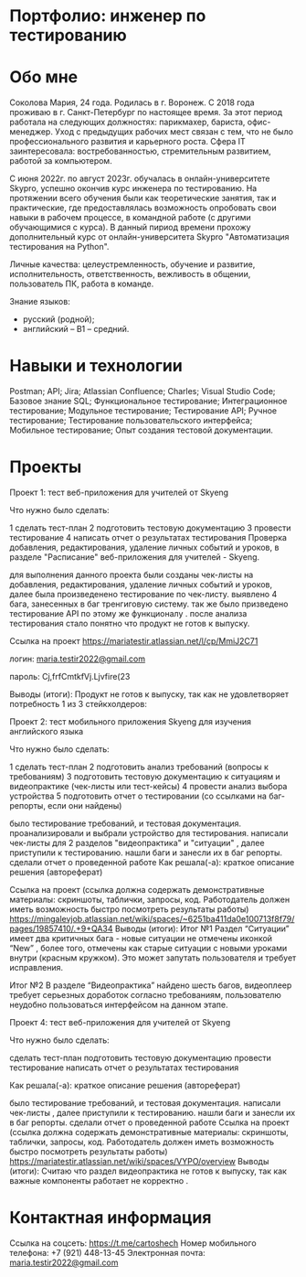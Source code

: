 # Портфолио: инженер по тестированию

# Обо мне
Соколова Мария, 24 года. Родилась в г. Воронеж.  С 2018 года проживаю в г. Санкт-Петербург по настоящее время. За этот период работала на следующих должностях: парикмахер, бариста, офис-менеджер. Уход с предыдущих рабочих мест связан с тем, что не было профессионального развития и карьерного роста. Сфера IT заинтересовала: востребованностью, стремительным развитием, работой за компьютером.

С июня 2022г. по август 2023г. обучалась в онлайн-университете Skypro, успешно окончив курс инженера по тестированию. На протяжении всего обучения были как теоретические занятия, так и практические, где предоставлялась возможность опробовать свои навыки в рабочем процессе, в командной работе (с другими обучающимися с курса). В данный пириод времени прохожу дополнительный курс от онлайн-университета Skypro "Автоматизация тестирования на Python".

Личные качества: целеустремленность, обучение и развитие, исполнительность, ответственность, вежливость в общении,  пользователь ПК, работа в команде.

Знание языков:
- русский (родной);
- английский – В1 – средний.

# Навыки и технологии
Postman; API; Jira; Atlassian Confluence; Charles; Visual Studio Code; Базовое знание SQL; Функциональное тестирование; Интеграционное тестирование; Модульное тестирование; Тестирование API; Ручное тестирование; Тестирование пользовательского интерфейса; Мобильное тестирование; Опыт создания тестовой документации.

# Проекты

Проект 1: тест веб-приложения для учителей от Skyeng

Что нужно было сделать:

1 сделать тест-план
2 подготовить тестовую документацию
3 провести тестирование
4 написать отчет о результатах тестирования
Проверка добавления, редактирования, удаление личных событий и уроков, в разделе "Расписание" веб-приложения для учителей - Skyeng.

для выполнения данного проекта были созданы чек-листы на добавления, редактирования, удаление личных событий и уроков, далее была произведенено тестирование по чек-листу.
 выявлено 4 бага, занесенных в баг тренгиговую систему. так же было призведено тестирование API по этому же функционалу . после анализа тестирования стало понятно что продукт не готов к выпуску.


Ссылка на проект https://mariatestir.atlassian.net/l/cp/MmiJ2C71

логин: maria.testir2022@gmail.com

пароль: Cj,frfCmtkfVj.Ljvfire(23

Выводы (итоги):
Продукт не готов к выпуску, так как не удовлетворяет потребность 1 из 3 стейкхолдеров:



Проект 2:  тест мобильного приложения Skyeng для изучения английского языка

Что нужно было сделать:

1 сделать тест-план
2 подготовить анализ требований (вопросы к требованиям)
3 подготовить тестовую документацию к ситуациям и видеопрактике (чек-листы или тест-кейсы)
4 провести анализ выбора устройства
5 подготовить отчет о тестировании (со ссылками на баг-репорты, если они найдены)

было тестирование требований, и тестовая документация. проанализировали и выбрали устройство для тестирования. написали чек-листы для 2 разделов "видеопрактика" и "ситуации" , далее  приступили к тестированию. нашли баги и занесли их  в баг репорты. сделали отчет о проведенной работе 
Как решала(-а): краткое описание решения (автореферат)

Ссылка на проект (ссылка должна содержать демонстративные материалы: скриншоты, таблички, запросы, код. Работодатель должен иметь возможность быстро посмотреть результаты работы)
https://mingalevjob.atlassian.net/wiki/spaces/~6251ba411da0e100713f8f79/pages/19857410/.+9+QA34
Выводы (итоги):
Итог №1 Раздел “Ситуации” имеет два критичных бага - новые ситуации не отмечены иконкой “New” , более того, отмечены как старые ситуации с новыми уроками внутри (красным кружком). Это может запутать пользователя и требует исправления.

Итог №2 В разделе “Видеопрактика” найдено шесть багов, видеоплеер требует серьезных доработок согласно требованиям, пользователю неудобно пользоваться интерфейсом на данном этапе. 






Проект 4: тест веб-приложения для учителей от Skyeng 

Что нужно было сделать:

сделать тест-план
подготовить тестовую документацию
провести тестирование
написать отчет о результатах тестирования


Как решала(-а): краткое описание решения (автореферат)

было тестирование требований, и тестовая документация.  написали чек-листы  , далее  приступили к тестированию. нашли баги и занесли их  в баг репорты. сделали отчет о проведенной работе 
Ссылка на проект (ссылка должна содержать демонстративные материалы: скриншоты, таблички, запросы, код. Работодатель должен иметь возможность быстро посмотреть результаты работы)
https://mariatestir.atlassian.net/wiki/spaces/VYPO/overview
Выводы (итоги):
Считаю что раздел видеопрактика не готов к выпуску, так как важные компоненты работает не корректно .





# Контактная информация
Ссылка на соцсеть: https://t.me/cartoshech 
Номер мобильного телефона: +7 (921) 448-13-45
Электронная почта: maria.testir2022@gmail.com

